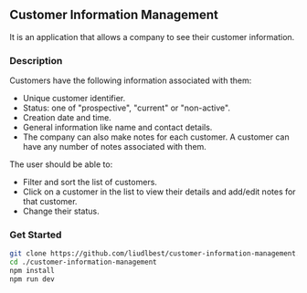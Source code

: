 ## Customer Information Management
It is an application that allows a company to see their customer information.

### Description
Customers have the following information associated with them:
* Unique customer identifier.
* Status: one of "prospective", "current" or "non-active".
* Creation date and time.
* General information like name and contact details.
* The company can also make notes for each customer. A customer can have any number of notes associated with them.

The user should be able to:
* Filter and sort the list of customers.
* Click on a customer in the list to view their details and add/edit notes for that customer.
* Change their status.

### Get Started
```bash
git clone https://github.com/liudlbest/customer-information-management.git
cd ./customer-information-management
npm install
npm run dev
```